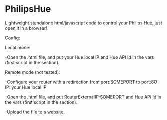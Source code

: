 # PhilipsHue

Lightweight standalone html/javascript code to control your Philips Hue, just open it in a browser!

Config: 

Local mode: 
 
  -Open the .html file, and put your Hue local IP and Hue API Id in the vars (first script in the <head> section). 
  
Remote mode (not tested):
  
  -Configure your router with a redirection from port:SOMEPORT to port:8O IP: your Hue local IP
 
  -Open the .html file, and put RouterExternalIP:SOMEPORT and Hue API Id in the vars (first script in the <head> section). 
 
  -Upload the file to a website.
  
 
